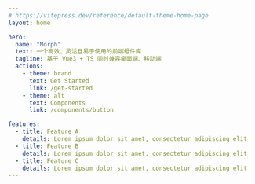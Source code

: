 ```yaml
---
# https://vitepress.dev/reference/default-theme-home-page
layout: home

hero:
  name: "Morph"
  text: 一个高效、灵活且易于使用的前端组件库
  tagline: 基于 Vue3 + TS 同时兼容桌面端、移动端
  actions:
    - theme: brand
      text: Get Started
      link: /get-started
    - theme: alt
      text: Components
      link: /components/button

features:
  - title: Feature A
    details: Lorem ipsum dolor sit amet, consectetur adipiscing elit
  - title: Feature B
    details: Lorem ipsum dolor sit amet, consectetur adipiscing elit
  - title: Feature C
    details: Lorem ipsum dolor sit amet, consectetur adipiscing elit
---
```


